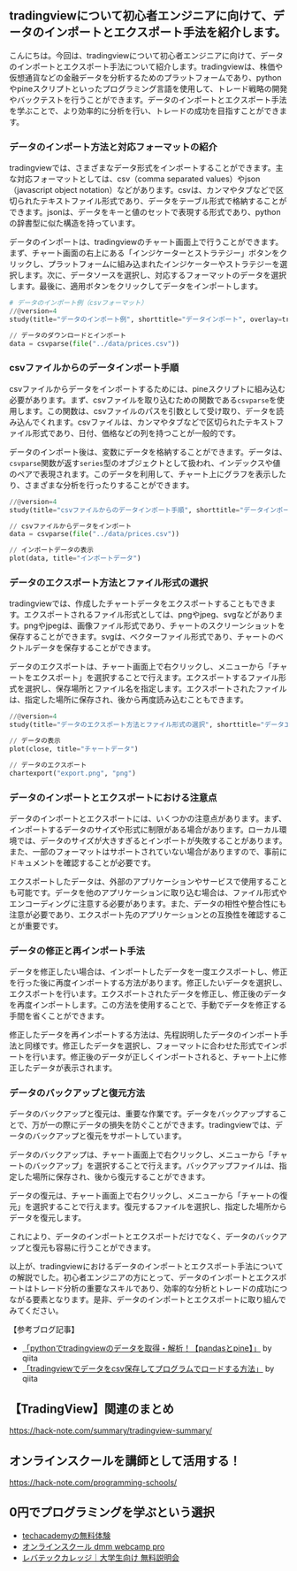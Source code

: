 <!--
title:   【tradingview】データのインポートとエクスポート手法
tags:    Python,TradingView,pine
id:      6767cd3d61d87a4dec4a
private: false
-->


## tradingviewについて初心者エンジニアに向けて、データのインポートとエクスポート手法を紹介します。

こんにちは。今回は、tradingviewについて初心者エンジニアに向けて、データのインポートとエクスポート手法について紹介します。tradingviewは、株価や仮想通貨などの金融データを分析するためのプラットフォームであり、pythonやpineスクリプトといったプログラミング言語を使用して、トレード戦略の開発やバックテストを行うことができます。データのインポートとエクスポート手法を学ぶことで、より効率的に分析を行い、トレードの成功を目指すことができます。

### データのインポート方法と対応フォーマットの紹介

tradingviewでは、さまざまなデータ形式をインポートすることができます。主な対応フォーマットとしては、csv（comma separated values）やjson（javascript object notation）などがあります。csvは、カンマやタブなどで区切られたテキストファイル形式であり、データをテーブル形式で格納することができます。jsonは、データをキーと値のセットで表現する形式であり、pythonの辞書型に似た構造を持っています。

データのインポートは、tradingviewのチャート画面上で行うことができます。まず、チャート画面の右上にある「インジケーターとストラテジー」ボタンをクリックし、プラットフォームに組み込まれたインジケーターやストラテジーを選択します。次に、データソースを選択し、対応するフォーマットのデータを選択します。最後に、適用ボタンをクリックしてデータをインポートします。

```python
# データのインポート例（csvフォーマット）
//@version=4
study(title="データのインポート例", shorttitle="データインポート", overlay=true)

// データのダウンロードとインポート
data = csvparse(file("../data/prices.csv"))
```

### csvファイルからのデータインポート手順

csvファイルからデータをインポートするためには、pineスクリプトに組み込む必要があります。まず、csvファイルを取り込むための関数である`csvparse`を使用します。この関数は、csvファイルのパスを引数として受け取り、データを読み込んでくれます。csvファイルは、カンマやタブなどで区切られたテキストファイル形式であり、日付、価格などの列を持つことが一般的です。

データのインポート後は、変数にデータを格納することができます。データは、`csvparse`関数が返す`series`型のオブジェクトとして扱われ、インデックスや値のペアで表現されます。このデータを利用して、チャート上にグラフを表示したり、さまざまな分析を行ったりすることができます。

```python
//@version=4
study(title="csvファイルからのデータインポート手順", shorttitle="データインポート手順", overlay=true)

// csvファイルからデータをインポート
data = csvparse(file("../data/prices.csv"))

// インポートデータの表示
plot(data, title="インポートデータ")
```

### データのエクスポート方法とファイル形式の選択

tradingviewでは、作成したチャートデータをエクスポートすることもできます。エクスポートされるファイル形式としては、pngやjpeg、svgなどがあります。pngやjpegは、画像ファイル形式であり、チャートのスクリーンショットを保存することができます。svgは、ベクターファイル形式であり、チャートのベクトルデータを保存することができます。

データのエクスポートは、チャート画面上で右クリックし、メニューから「チャートをエクスポート」を選択することで行えます。エクスポートするファイル形式を選択し、保存場所とファイル名を指定します。エクスポートされたファイルは、指定した場所に保存され、後から再度読み込むこともできます。

```python
//@version=4
study(title="データのエクスポート方法とファイル形式の選択", shorttitle="データエクスポート", overlay=true)

// データの表示
plot(close, title="チャートデータ")

// データのエクスポート
chartexport("export.png", "png")
```

### データのインポートとエクスポートにおける注意点

データのインポートとエクスポートには、いくつかの注意点があります。まず、インポートするデータのサイズや形式に制限がある場合があります。ローカル環境では、データのサイズが大きすぎるとインポートが失敗することがあります。また、一部のフォーマットはサポートされていない場合がありますので、事前にドキュメントを確認することが必要です。

エクスポートしたデータは、外部のアプリケーションやサービスで使用することも可能です。データを他のアプリケーションに取り込む場合は、ファイル形式やエンコーディングに注意する必要があります。また、データの相性や整合性にも注意が必要であり、エクスポート先のアプリケーションとの互換性を確認することが重要です。

### データの修正と再インポート手法

データを修正したい場合は、インポートしたデータを一度エクスポートし、修正を行った後に再度インポートする方法があります。修正したいデータを選択し、エクスポートを行います。エクスポートされたデータを修正し、修正後のデータを再度インポートします。この方法を使用することで、手動でデータを修正する手間を省くことができます。

修正したデータを再インポートする方法は、先程説明したデータのインポート手法と同様です。修正したデータを選択し、フォーマットに合わせた形式でインポートを行います。修正後のデータが正しくインポートされると、チャート上に修正したデータが表示されます。

### データのバックアップと復元方法

データのバックアップと復元は、重要な作業です。データをバックアップすることで、万が一の際にデータの損失を防ぐことができます。tradingviewでは、データのバックアップと復元をサポートしています。

データのバックアップは、チャート画面上で右クリックし、メニューから「チャートのバックアップ」を選択することで行えます。バックアップファイルは、指定した場所に保存され、後から復元することができます。

データの復元は、チャート画面上で右クリックし、メニューから「チャートの復元」を選択することで行えます。復元するファイルを選択し、指定した場所からデータを復元します。

これにより、データのインポートとエクスポートだけでなく、データのバックアップと復元も容易に行うことができます。

以上が、tradingviewにおけるデータのインポートとエクスポート手法についての解説でした。初心者エンジニアの方にとって、データのインポートとエクスポートはトレード分析の重要なスキルであり、効率的な分析とトレードの成功につながる要素となります。是非、データのインポートとエクスポートに取り組んでみてください。

【参考ブログ記事】
- [「pythonでtradingviewのデータを取得・解析！【pandasとpine】」](https://qiita.com/p09ki8jgs11jks6fgqvj/items/9d53b3d2ebe5ed71efed) by qiita
- [「tradingviewでデータをcsv保存してプログラムでロードする方法」](https://qiita.com/naristo/items/87a9453b1489471eb978) by qiita



## 【TradingView】関連のまとめ
https://hack-note.com/summary/tradingview-summary/



## オンラインスクールを講師として活用する！
https://hack-note.com/programming-schools/



## 0円でプログラミングを学ぶという選択
- [techacademyの無料体験](//af.moshimo.com/af/c/click?a_id=2612475&amp;p_id=1555&amp;pc_id=2816&amp;pl_id=22706&amp;url=https%3a%2f%2ftechacademy.jp%2fhtmlcss-trial%3futm_source%3dmoshimo%26utm_medium%3daffiliate%26utm_campaign%3dtextad)
- [オンラインスクール dmm webcamp pro](//af.moshimo.com/af/c/click?a_id=2612482&amp;p_id=1363&amp;pc_id=2297&amp;pl_id=39999&amp;guid=on)
- [レバテックカレッジ｜大学生向け 無料説明会](//af.moshimo.com/af/c/click?a_id=4071793&p_id=3198&pc_id=7488&pl_id=41848)
